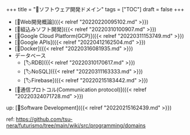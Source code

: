 +++
title = "📂ソフトウェア開発ドメイン"
tags = ["TOC"]
draft = false
+++

-   [📝Web開発概論]({{< relref "20220220095102.md" >}})
-   [📝組込みソフト開発]({{< relref "20220310100907.md" >}})
-   [📝Google Cloud Platform(GCP)]({{< relref "20220311153749.md" >}})
-   [📝Google APIs]({{< relref "20220412162504.md" >}})
-   [📝Docker]({{< relref "20220316081935.md" >}})
-   データベース
    -   [🏷RDB]({{< relref "20220310170617.md" >}})
    -   [🏷NoSQL]({{< relref "20220311163333.md" >}})
    -   [🏷Firebase]({{< relref "20220215183442.md" >}})
-   [📝通信プロトコル(Communication protocol)]({{< relref "20220324071728.md" >}})

up: [📂Software Development]({{< relref "20220215162439.md" >}})

ref: <https://github.com/tsu-nera/futurismo/tree/main/wiki/src/programming/domains>
